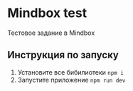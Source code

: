 # Mindbox test

Тестовое задание в Mindbox

## Инструкция по запуску

1. Установите все бибилиотеки `npm i`
2. Запустите приложение `npm run dev`
